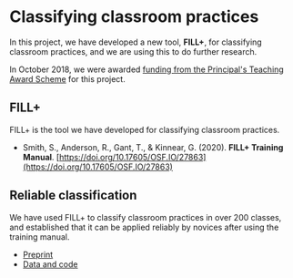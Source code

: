 # Classifying classroom practices

In this project, we have developed a new tool, **FILL+**, for classifying classroom practices, and we are using this to do further research.

In October 2018, we were awarded [funding from the Principal's Teaching Award Scheme](https://www.ed.ac.uk/institute-academic-development/learning-teaching/funding/funding/previous-projects/year/october-2018/classroom-practices-and-lecture-recording) for this project.

## FILL+

FILL+ is the tool we have developed for classifying classroom practices.

* Smith, S., Anderson, R., Gant, T., & Kinnear, G. (2020). **FILL+ Training Manual**. [https://doi.org/10.17605/OSF.IO/27863](https://doi.org/10.17605/OSF.IO/27863)

## Reliable classification

We have used FILL+ to classify classroom practices in over 200 classes, and established that it can be applied reliably by novices after using the training manual.

* [Preprint]()
* [Data and code](https://github.com/georgekinnear/ClassroomPractices/tree/master/Paper1)
